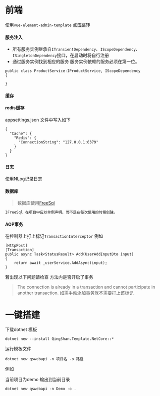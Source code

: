 # 前端
使用`vue-element-admin-template`
[点击跳转](https://github.com/qingshan315/QS.Admin)



#### 服务注入
- 所有服务实例继承自`ITransientDependency`、`IScopeDependency`、`ISingletonDependency`接口，在启动时将自行注册
- 通过服务实例找到相应的服务 服务实例依赖的服务必须在第一位。
```
public class ProductService:IProductService, IScopeDependency
{

}
```


#### 缓存
#### redis缓存

appsettings.json 文件中写入如下 
```
{
  "Cache": {
    "Redis": {
      "ConnectionString": "127.0.0.1:6379"
    }
  }
}

```



#### 日志

使用NLog记录日志

#### 数据库

> 数据库使用[FreeSql](http://freesql.net/)

```csharp
IFreeSql 在项目中应以单例声明，而不是在每次使用的时候创建。
```

#### AOP事务
在控制器上打上标记`TransactionInterceptor` 例如
```
[HttpPost]
[Transaction]
public async Task<StatusResult> Add(UserAddInputDto input)
{
    return await _userService.AddAsync(input);
}
```
若出现以下问题请检查 方法内是否开启了事务 
> The connection is already in a transaction and cannot participate in another transaction.
> 如需手动添加事务就不需要打上该标记

# 一键搭建

下载dotnet 模板

`dotnet new --install QingShan.Template.NetCore::*`

运行模板文件

```
dotnet new qswebapi -n 项目名 -o 路径
```

例如 

当前项目为demo 输出到当前目录

```
dotnet new qswebapi -n Demo -o .
```

